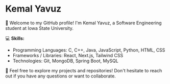 # Kemal Yavuz

👋 Welcome to my GitHub profile! I'm Kemal Yavuz, a Software Engineering student at Iowa State University.

💻 **Skills:**
- Programming Languages: C, C++, Java, JavaScript, Python, HTML, CSS
- Frameworks / Libraries: React, Next.js, Tailwind CSS
- Technologies: Git, MongoDB, Spring Boot, MySQL

🌟 Feel free to explore my projects and repositories! Don't hesitate to reach out if you have any questions or want to collaborate.
